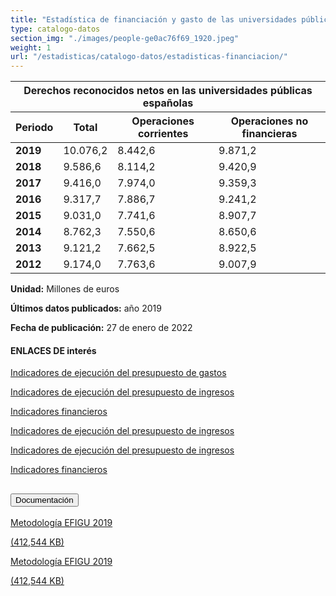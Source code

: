 ```yaml
---
title: "Estadística de financiación y gasto de las universidades públicas españolas"
type: catalogo-datos
section_img: "./images/people-ge0ac76f69_1920.jpeg"
weight: 1
url: "/estadisticas/catalogo-datos/estadisticas-financiacion/"
---
```

<section class="tabla_custom">
    <article>
      <div class="container cnt_xl">
        <div class="row">
          <div class="col-12 table-responsive">
            <table id="demTable" class="table">
              <thead>
				<tr>
					<th colspan="4" class="text-center">Derechos reconocidos netos en las universidades públicas españolas
					</th>
				</tr>
                <tr>
                  <th>Periodo</th>
                  <th>Total</th>
                  <th>Operaciones corrientes</th>
                  <th>Operaciones no financieras</th>
                </tr>
              </thead>
              <tbody>
			<tr>
				<td><b>2019</b></td>
				<td>10.076,2</td>
				<td>8.442,6</td>
				<td>9.871,2</td>
			</tr>
			<tr>
				<td><b>2018</b></td>
				<td>9.586,6</td>
				<td>8.114,2</td>
				<td>9.420,9</td>
			</tr>
			<tr>
				<td><b>2017</b></td>
				<td>9.416,0</td>
				<td>7.974,0</td>
				<td>9.359,3</td>
			</tr>
			<tr>
				<td><b>2016</b></td>
				<td>9.317,7</td>
				<td>7.886,7</td>
				<td>9.241,2</td>
			</tr>
			<tr>
				<td><b>2015</b></td>
				<td>9.031,0</td>
				<td>7.741,6</td>
				<td>8.907,7</td>
			</tr>
			<tr>
				<td><b>2014</b></td>
				<td>8.762,3</td>
				<td>7.550,6</td>
				<td>8.650,6</td>
			</tr>
			<tr>
				<td><b>2013</b></td>
				<td>9.121,2</td>
				<td>7.662,5</td>
				<td>8.922,5</td>
			</tr>
			<tr>
				<td><b>2012</b></td>
				<td>9.174,0</td>
				<td>7.763,6</td>
				<td>9.007,9</td>
			</tr>
</tbody>
            </table>
          </div>
        </div>
      </div>
    </article>
  </section>
<section>
		<article id="content_text" class="mt-0 mb-40">
            <div class="container container-xl">
                <div class="row">
                    <div class="col-lg-12 box">
                        <p>
                            <b>Unidad:</b> Millones de euros
                        </p>
                        <p>
                            <b>Últimos datos publicados:</b> año 2019
                        </p>
                        <p>
                            <b>Fecha de publicación:</b> 27 de enero de 2022
                        </p>
                    </div>
                </div>
            </div>
        </article>
</section>
	<article id="section_sub_title" class="pt-0">
        <div class="container container-xl">
            <div class="row">
                <div class="col-12 subtitle d-flex align-content-center">
				    <i class="far fa-external-link d-none d-lg-inline-block"></i>
                    <i class="far fa-external-link d-block d-lg-none"></i>
                    <h4>ENLACES DE interés</h4>
                </div>
            </div>
        </div>
    </article>
	<article id="section_box_cards_blue" class="cards_box_custom mb-120">
            <div class="container container-xl">
                <div class="row">
                    <div class="col-lg-4 col-xl-3 mr-card-hover">
                        <a href="http://estadisticas.mecd.gob.es/EducaDynPx/educabase/index.htm?type=pcaxis&path=/Universitaria/Financiacion_gasto/2019/gastos&file=pcaxis&l=s0" class="card card-img" target="_blank">
                            <div class="box_icon">
                                <div class="img" style="background-image: url('{{<siteurl>}}/images/Grupo_623.png');"></div>
                            </div>
                            <div class="card-body">
                                <p class="card-text card-text-blue">Indicadores de ejecución del presupuesto de gastos</p> <i class="icon fas fa-external-link-alt"></i>
                            </div>
                        </a>
                    </div>
                    <div class="col-lg-4 col-xl-3 mr-card-hover">
                        <a href="http://estadisticas.mecd.gob.es/EducaDynPx/educabase/index.htm?type=pcaxis&path=/Universitaria/Financiacion_gasto/2019/ingresos&file=pcaxis&l=s0" class="card card-img" target="_blank">
                            <div class="box_icon">
                                <div class="img" style="background-image: url('{{<siteurl>}}/images/Grupo_624.png');"></div>
                            </div>
                            <div class="card-body">
                                <p class="card-text card-text-blue">Indicadores de ejecución del presupuesto de ingresos</p> <i class="icon fas fa-external-link-alt"></i>
                            </div>
                        </a>
                    </div>
                    <div class="col-lg-4 col-xl-3 mr-card-hover">
                        <a href="http://estadisticas.mecd.gob.es/EducaJaxiPx/Tabla.htm?path=/Universitaria/Financiacion_gasto/2019/Financieros/l0/&file=Fin_Univ.px&type=pcaxis&L=0" class="card card-img" target="_blank">
                            <div class="box_icon">
                                <div class="img" style="background-image: url('{{<siteurl>}}/images/Grupo_625.png');"></div>
                            </div>
                            <div class="card-body">
                                <p class="card-text card-text-blue">Indicadores financieros </p> <i class="icon fas fa-external-link-alt"></i>
                            </div>
                        </a>
                    </div>
				</div>	
			</div>					
		</article>
		<section>
        <article id="section_box_cards_blue_slider_img">
            <div class="container">
                <div class="row">
                <div class="col-12">
                    <div class="swiper" id="slider_cardsBlue">
                        <div class="swiper-wrapper">
                            <div class="swiper-slide"> <!-- la primera carta -->
                                <a href="http://estadisticas.mecd.gob.es/EducaDynPx/educabase/index.htm?type=pcaxis&path=/Universitaria/Financiacion_gasto/2019/gastos&file=pcaxis&l=s0" class="card card-img">
                                    <div class="box_icon">
                                        <div class="img" style="background-image: url('{{<siteurl>}}/images/Grupo_623.png');"></div>
                                    </div>
                                    <div class="card-body">
                                        <p class="card-text card-text-blue">Indicadores de ejecución del presupuesto de ingresos</p>
                                    </div>
                                </a>
                            </div> <!-- el final de la primera carta -->
                            <div class="swiper-slide"> <!-- la segunda carta -->
                                <a href="http://estadisticas.mecd.gob.es/EducaDynPx/educabase/index.htm?type=pcaxis&path=/Universitaria/Financiacion_gasto/2019/ingresos&file=pcaxis&l=s0" class="card card-img">
                                    <div class="box_icon">
                                        <div class="img" style="background-image: url('{{<siteurl>}}/images/Grupo_624.png');"></div>
                                    </div>
                                    <div class="card-body">
                                        <p class="card-text card-text-blue">Indicadores de ejecución del presupuesto de ingresos</p>
                                    </div>
                                </a>
                            </div> <!-- el final de la segunda carta -->
                            <div class="swiper-slide"> <!-- la tercera carta -->
                                <a href="http://estadisticas.mecd.gob.es/EducaJaxiPx/Tabla.htm?path=/Universitaria/Financiacion_gasto/2019/Financieros/l0/&file=Fin_Univ.px&type=pcaxis&L=0" class="card card-img">
                                    <div class="box_icon">
                                        <div class="img" style="background-image: url('{{<siteurl>}}/images/Grupo_625.png');"></div>
                                    </div>
                                    <div class="card-body">
                                        <p class="card-text card-text-blue">Indicadores financieros</p>
                                    </div>
                                </a>
                            </div> <!-- el final de la tercera carta -->
							 </div>
                        <div class="swiper-pagination"></div>
                        </div>
                    </div>
                </div>
            </div>
        </article>
    </section>
	<section>
        <article>
            <div class="container">
                <div class="row my-45 justify-content-md-center">
                    <div class="col-md-10 content_collapse">
                        <div class="accordion accordion_alt" id="accordeonAlt">
                            <div class="accordion-item">
                                <h2 class="accordion-header" id="accordionAltHeading1">
                                    <button class="accordion-button expanded" type="button" data-bs-toggle="collapse" data-bs-target="#accordionAlt1" aria-expanded="false" aria-controls="accordionAlt1">
                                        <span class="icon"><i class="fas fa-file-pdf"></i></span>Documentación
                                    </button>
                                </h2>
                                <div id="accordionAlt1" class="accordion-collapse collapse show" aria-labelledby="accordionAltHeading1">
                                    <div class="accordion-body">
                                        <div id="section_link">
                                            <div class="container-fluid sp">
                                                <div class="row w-100">
                                                    <div class="col-lg-12 cards_download_cnt">
                                                        <div class="row jcc_mobile">
                                                            <div class="download_card">
                                                                <a class="card" href="{{<siteurl>}}documentos/pdf/estadisticas/Metodologia-EFIGU-2019.pdf" target="_blank">
                                                                    <div class="card-header">
                                                                        <i class="fal fa-download"></i>
                                                                    </div>
                                                                    <div class="card-body">
                                                                        <p class="text_body">Metodología EFIGU 2019</p>
                                                                        <p class="text_file">
                                                                            <i class="fal fa-file-pdf pdf_icon"></i> (412,544 KB)
                                                                        </p>
                                                                    </div>
                                                                </a>
                                                            </div>
														</div>
                                                    </div>
<!-- MOBILE VERSION WITH SLIDER -->
                                                    <div class="col-12" id="section_box_download_card_slider">
                                                        <div class="swiper" id="slider_download_archive">
                                                          <div class="swiper-wrapper">
                                                            <div class="swiper-slide">
                                                                <div class="download_card">
                                                                    <a class="card" href="{{<siteurl>}}documentos/pdf/estadisticas/Metodologia-EFIGU-2019.pdf" target="_blank">
                                                                        <div class="card-header">
                                                                            <i class="fal fa-download"></i>
                                                                        </div>
                                                                        <div class="card-body">
                                                                            <p class="text_body">Metodología EFIGU 2019</p>
                                                                            <p class="text_file">
                                                                                <i class="fal fa-file-pdf pdf_icon"></i> 
                                                                                 (412,544 KB)
                                                                            </p>
                                                                        </div>
                                                                    </a>
                                                                </div>
                                                            </div>
															</div>
                                                          <div class="swiper-pagination"></div>
                                                        </div>
                                                    </div>
                                                </div>
                                            </div>
                                        </div>
                                    </div>
                                </div>
                          </div>
		</article> 
</section>
